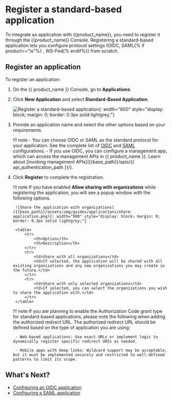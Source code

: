 # Register a standard-based application

To integrate an application with {{product_name}}, you need to register it through the {{product_name}} Console. Registering a standard-based application lets you configure protocol settings (OIDC, SAML{% if product=="is"%} , WS-Fed{% endif%}) from scratch.

## Register an application

To register an application:

1. On the {{ product_name }} Console, go to **Applications**.
2. Click **New Application** and select **Standard-Based Application**.

    ![Register a standard-based application]({{base_path}}/assets/img/guides/applications/register-an-sba.png){: width="600" style="display: block; margin: 0; border: 0.3px solid lightgrey;"}

3. Provide an application name and select the other options based on your requirements.

    !!! note
        - You can choose OIDC or SAML as the standard protocol for your application. See the complete list of [OIDC]({{base_path}}/references/app-settings/oidc-settings-for-app/) and [SAML]({{base_path}}/references/app-settings/saml-settings-for-app/)  configurations.
        - If you use OIDC, you can configure a management app, which can access the management APIs in {{ product_name }}. Learn about [invoking management APIs]({{base_path}}/apis/{{ api_authentication_path }}/).

4. Click **Register** to complete the registration.

    !!! note
        If you have enabled **Allow sharing with organizations** while registering the application, you will see a popup window with the following options.

        ![Share the application with organizations]({{base_path}}/assets/img/guides/applications/share-application.png){: width="500" style="display: block; margin: 0; border: 0.3px solid lightgrey;"}

        <table>
            <tr>
                <th>Option</th>
                <th>Description</th>
            </tr>
            <tr>
                <td>Share with all organizations</td>
                <td>If selected, the application will be shared with all existing organizations and any new organizations you may create in the future.</td>
            </tr>
            <tr>
                <td>Share with only selected organizations</td>
                <td>If selected, you can select the organizations you wish to share the application with.</td>
            </tr>
        </table>

    !!! note
        If you are planning to enable the Authorization Code grant type for standard-based applications, please note the following when adding the authorized redirect URL. The authorized redirect URL should be defined based on the type of application you are using:
        
        - Web-based applications: Use exact URLs or implement logic to dynamically register specific redirect URIs as needed.
        
        - Mobile apps with deep links: Wildcard support may be acceptable, but it must be implemented securely and restricted to well-defined patterns to limit its scope.

## What's Next?

- [Configuring an OIDC application]({{base_path}}/references/app-settings/oidc-settings-for-app/)
- [Configuring a SAML application]({{base_path}}/references/app-settings/saml-settings-for-app/)
